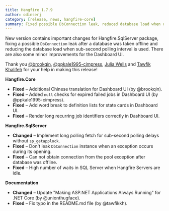 ```yaml
---
title: Hangfire 1.7.9
author: odinserj
category: [release, news, hangfire-core]
summary: Fixed possible DbConnection leak, reduced database load when using sub-second polling interval and minor Dashboard UI improvements
---
```


New version contains important changes for Hangfire.SqlServer package, fixing a possible `DbConnection` leak after a database was taken offline and reducing the database load when sub-second polling interval is used. There are also some minor improvements for the Dashboard UI. 

Thank you [@brookqin](https://github.com/brookqin), [@ppkale1995-cimpress](https://github.com/ppkale1995-cimpress), [Julia Wells](https://github.com/unionthugface) and [Tawfik Khalifeh](https://github.com/tawfikkh) for your help in making this release!

**Hangfire.Core**

* **Fixed** – Additional Chinese translation for Dashboard UI (by @brookqin).
* **Fixed** – Added `null` checks for expired failed jobs in Dashboard UI (by @ppkale1995-cimpress).
* **Fixed** – Add word break to definition lists for state cards in Dashboard UI.
* **Fixed** – Render long recurring job identifiers correctly in Dashboard UI.

**Hangfire.SqlServer**

* **Changed** – Implement long polling fetch for sub-second polling delays without `sp_getapplock`.
* **Fixed** – Don't leak `DbConnection` instance when an exception occurs during its opening.
* **Fixed** – Can not obtain connection from the pool exception after database was offline.
* **Fixed** – High number of waits in SQL Server when Hangfire Servers are idle.

**Documentation**

* **Changed** – Update "Making ASP.NET Applications Always Running" for .NET Core (by @unionthugface).
* **Fixed** – Fix typo in the README.md file (by @tawfikkh).
